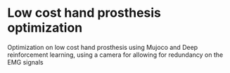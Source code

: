 # Low cost hand prosthesis optimization

Optimization on low cost hand prosthesis using Mujoco and Deep reinforcement learning, using a camera for allowing for redundancy on the EMG signals
